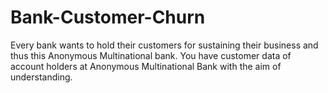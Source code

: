 # Bank-Customer-Churn
Every bank wants to hold their customers for sustaining their business and thus this Anonymous Multinational bank. You have customer data of account holders at Anonymous Multinational Bank with the aim of understanding.
